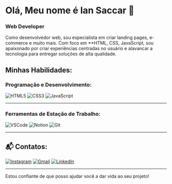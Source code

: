 # Olá, Meu nome é Ian Saccar 👋  
### Web Developer 

Como desenvolvedor web, sou especialista em criar landing pages, e-commerce e muito mais. Com foco em **HTML, CSS, JavaScript, sou apaixonado por criar experiências centradas no usuário e alavancar a tecnologia para entregar soluções de alta qualidade.


## Minhas Habilidades:

### Programação e Desenvolvimento:
![HTML5](https://img.shields.io/badge/HTML5-FF5733?style=for-the-badge&logo=html5&logoColor=white)
![CSS3](https://img.shields.io/badge/CSS3-2965F1?style=for-the-badge&logo=css3&logoColor=white)
![JavaScript](https://img.shields.io/badge/JavaScript-F7DF1E?style=for-the-badge&logo=javascript&logoColor=black)

---

### Ferramentas de Estação de Trabalho:
![VSCode](https://img.shields.io/badge/VSCode-007ACC?style=for-the-badge&logo=visual-studio-code&logoColor=white)
![Notion](https://img.shields.io/badge/Notion-000000?style=for-the-badge&logo=notion&logoColor=white)
![Git](https://img.shields.io/badge/Git-F05032?style=for-the-badge&logo=git&logoColor=white)

---

## 📬 Contatos:
[![Instagram](https://img.shields.io/badge/Instagram-E4405F?style=for-the-badge&logo=instagram&logoColor=white)](https://www.instagram.com/iansaccar/)
[![Gmail](https://img.shields.io/badge/Gmail-D14836?style=for-the-badge&logo=gmail&logoColor=white)](iansaccar7@gmail.com)
[![LinkedIn](https://img.shields.io/badge/LinkedIn-0A66C2?style=for-the-badge&logo=linkedin&logoColor=white)](https://www.linkedin.com/in/ian-saccar-809b69267/)


---

Estou confiante de que posso ajudar você a dar vida ao seu projeto!
